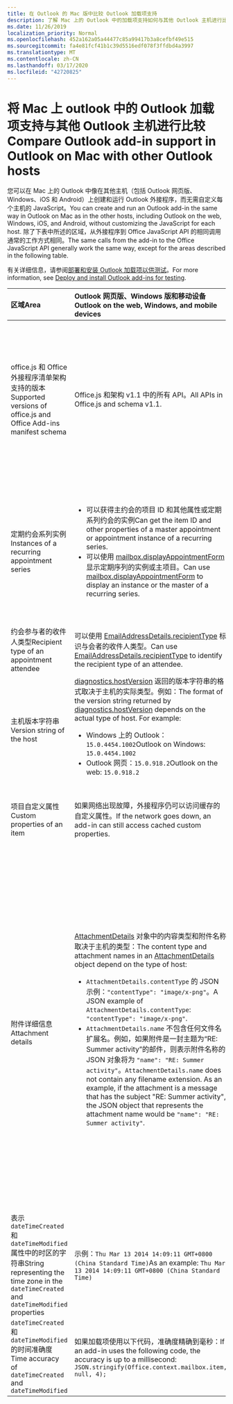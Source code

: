 ```yaml
---
title: 在 Outlook 的 Mac 版中比较 Outlook 加载项支持
description: 了解 Mac 上的 Outlook 中的加载项支持如何与其他 Outlook 主机进行比较。
ms.date: 11/26/2019
localization_priority: Normal
ms.openlocfilehash: 452a162a05a44477c85a99417b3a8cefbf49e515
ms.sourcegitcommit: fa4e81fcf41b1c39d5516edf078f3ffdbd4a3997
ms.translationtype: MT
ms.contentlocale: zh-CN
ms.lasthandoff: 03/17/2020
ms.locfileid: "42720825"
---
```

# <a name="compare-outlook-add-in-support-in-outlook-on-mac-with-other-outlook-hosts"></a><span data-ttu-id="b3595-103">将 Mac 上 outlook 中的 Outlook 加载项支持与其他 Outlook 主机进行比较</span><span class="sxs-lookup"><span data-stu-id="b3595-103">Compare Outlook add-in support in Outlook on Mac with other Outlook hosts</span></span>

<span data-ttu-id="b3595-104">您可以在 Mac 上的 Outlook 中像在其他主机（包括 Outlook 网页版、Windows、iOS 和 Android）上创建和运行 Outlook 外接程序，而无需自定义每个主机的 JavaScript。</span><span class="sxs-lookup"><span data-stu-id="b3595-104">You can create and run an Outlook add-in the same way in Outlook on Mac as in the other hosts, including Outlook on the web, Windows, iOS, and Android, without customizing the JavaScript for each host.</span></span> <span data-ttu-id="b3595-105">除了下表中所述的区域，从外接程序到 Office JavaScript API 的相同调用通常的工作方式相同。</span><span class="sxs-lookup"><span data-stu-id="b3595-105">The same calls from the add-in to the Office JavaScript API generally work the same way, except for the areas described in the following table.</span></span>

<span data-ttu-id="b3595-106">有关详细信息，请参阅[部署和安装 Outlook 加载项以供测试](testing-and-tips.md)。</span><span class="sxs-lookup"><span data-stu-id="b3595-106">For more information, see [Deploy and install Outlook add-ins for testing](testing-and-tips.md).</span></span>

| <span data-ttu-id="b3595-107">区域</span><span class="sxs-lookup"><span data-stu-id="b3595-107">Area</span></span> | <span data-ttu-id="b3595-108">Outlook 网页版、Windows 版和移动设备</span><span class="sxs-lookup"><span data-stu-id="b3595-108">Outlook on the web, Windows, and mobile devices</span></span> | <span data-ttu-id="b3595-109">Mac 版 Outlook</span><span class="sxs-lookup"><span data-stu-id="b3595-109">Outlook on Mac</span></span> |
|:-----|:-----|:-----|
| <span data-ttu-id="b3595-110">office.js 和 Office 外接程序清单架构支持的版本</span><span class="sxs-lookup"><span data-stu-id="b3595-110">Supported versions of office.js and Office Add-ins manifest schema</span></span> | <span data-ttu-id="b3595-111">Office.js 和架构 v1.1 中的所有 API。</span><span class="sxs-lookup"><span data-stu-id="b3595-111">All APIs in Office.js and schema v1.1.</span></span> | <span data-ttu-id="b3595-112">Office.js 和架构 v1.1 中的所有 API。</span><span class="sxs-lookup"><span data-stu-id="b3595-112">All APIs in Office.js and schema v1.1.</span></span><br><br><span data-ttu-id="b3595-113">**注意**： Mac 上的 Outlook 不支持保存会议。</span><span class="sxs-lookup"><span data-stu-id="b3595-113">**NOTE**: Outlook on Mac does not support saving a meeting.</span></span> <span data-ttu-id="b3595-114">在撰写模式下，无法从会议调用 `saveAsync` 方法。</span><span class="sxs-lookup"><span data-stu-id="b3595-114">The `saveAsync` method fails when called from a meeting in compose mode.</span></span> <span data-ttu-id="b3595-115">若需解决办法，请参阅[无法在 Outlook for Mac 中使用 Office JS API 将会议另存为草稿](https://support.microsoft.com/help/4505745)。</span><span class="sxs-lookup"><span data-stu-id="b3595-115">See [Cannot save a meeting as a draft in Outlook for Mac by using Office JS API](https://support.microsoft.com/help/4505745) for a workaround.</span></span> |
| <span data-ttu-id="b3595-116">定期约会系列实例</span><span class="sxs-lookup"><span data-stu-id="b3595-116">Instances of a recurring appointment series</span></span> | <ul><li><span data-ttu-id="b3595-117">可以获得主约会的项目 ID 和其他属性或定期系列约会的实例</span><span class="sxs-lookup"><span data-stu-id="b3595-117">Can get the item ID and other properties of a master appointment or appointment instance of a recurring series.</span></span></li><li><span data-ttu-id="b3595-118">可以使用 [mailbox.displayAppointmentForm](../reference/objectmodel/preview-requirement-set/office.context.mailbox.md#methods) 显示定期序列的实例或主项目。</span><span class="sxs-lookup"><span data-stu-id="b3595-118">Can use [mailbox.displayAppointmentForm](../reference/objectmodel/preview-requirement-set/office.context.mailbox.md#methods) to display an instance or the master of a recurring series.</span></span></li></ul> | <ul><li><span data-ttu-id="b3595-119">可以获得主约会的项目 ID 和其他属性，但无法获得定期系列约会的实例</span><span class="sxs-lookup"><span data-stu-id="b3595-119">Can get the item ID and other properties of the master appointment, but not those of an instance of a recurring series.</span></span></li><li><span data-ttu-id="b3595-p103">可以显示定期系列的主约会。不显示项目 ID 和定期系列的实例。</span><span class="sxs-lookup"><span data-stu-id="b3595-p103">Can display the master appointment of a recurring series. Without the item ID, cannot display an instance of a recurring series.</span></span></li></ul> |
| <span data-ttu-id="b3595-122">约会参与者的收件人类型</span><span class="sxs-lookup"><span data-stu-id="b3595-122">Recipient type of an appointment attendee</span></span> | <span data-ttu-id="b3595-123">可以使用 [EmailAddressDetails.recipientType](/javascript/api/outlook/office.emailaddressdetails#recipienttype) 标识与会者的收件人类型。</span><span class="sxs-lookup"><span data-stu-id="b3595-123">Can use [EmailAddressDetails.recipientType](/javascript/api/outlook/office.emailaddressdetails#recipienttype) to identify the recipient type of an attendee.</span></span> | <span data-ttu-id="b3595-124">`EmailAddressDetails.recipientType` 为约会与会者返回 `undefined`。</span><span class="sxs-lookup"><span data-stu-id="b3595-124">`EmailAddressDetails.recipientType` returns `undefined` for appointment attendees.</span></span> |
| <span data-ttu-id="b3595-125">主机版本字符串</span><span class="sxs-lookup"><span data-stu-id="b3595-125">Version string of the host</span></span> | <span data-ttu-id="b3595-p104">[diagnostics.hostVersion](/javascript/api/outlook/office.diagnostics#hostversion) 返回的版本字符串的格式取决于主机的实际类型。例如：</span><span class="sxs-lookup"><span data-stu-id="b3595-p104">The format of the version string returned by [diagnostics.hostVersion](/javascript/api/outlook/office.diagnostics#hostversion) depends on the actual type of host. For example:</span></span><ul><li><span data-ttu-id="b3595-128">Windows 上的 Outlook：`15.0.4454.1002`</span><span class="sxs-lookup"><span data-stu-id="b3595-128">Outlook on Windows: `15.0.4454.1002`</span></span></li><li><span data-ttu-id="b3595-129">Outlook 网页：`15.0.918.2`</span><span class="sxs-lookup"><span data-stu-id="b3595-129">Outlook on the web: `15.0.918.2`</span></span></li></ul> |<span data-ttu-id="b3595-130">Outlook on Mac `Diagnostics.hostVersion`上返回的版本字符串的示例：`15.0 (140325)`</span><span class="sxs-lookup"><span data-stu-id="b3595-130">An example of the version string returned by `Diagnostics.hostVersion` on Outlook on Mac: `15.0 (140325)`</span></span> |
| <span data-ttu-id="b3595-131">项目自定义属性</span><span class="sxs-lookup"><span data-stu-id="b3595-131">Custom properties of an item</span></span> | <span data-ttu-id="b3595-132">如果网络出现故障，外接程序仍可以访问缓存的自定义属性。</span><span class="sxs-lookup"><span data-stu-id="b3595-132">If the network goes down, an add-in can still access cached custom properties.</span></span> | <span data-ttu-id="b3595-133">由于 Mac 上的 Outlook 不缓存自定义属性，因此，如果网络出现故障，外接程序将无法访问它们。</span><span class="sxs-lookup"><span data-stu-id="b3595-133">Because Outlook on Mac does not cache custom properties, if the network goes down, add-ins would not be able to access them.</span></span> |
| <span data-ttu-id="b3595-134">附件详细信息</span><span class="sxs-lookup"><span data-stu-id="b3595-134">Attachment details</span></span> | <span data-ttu-id="b3595-135">[AttachmentDetails](/javascript/api/outlook/office.attachmentdetails) 对象中的内容类型和附件名称取决于主机的类型：</span><span class="sxs-lookup"><span data-stu-id="b3595-135">The content type and attachment names in an [AttachmentDetails](/javascript/api/outlook/office.attachmentdetails) object depend on the type of host:</span></span><ul><li><span data-ttu-id="b3595-136">`AttachmentDetails.contentType` 的 JSON 示例：`"contentType": "image/x-png"`。</span><span class="sxs-lookup"><span data-stu-id="b3595-136">A JSON example of `AttachmentDetails.contentType`: `"contentType": "image/x-png"`.</span></span> </li><li><span data-ttu-id="b3595-p105">`AttachmentDetails.name` 不包含任何文件名扩展名。例如，如果附件是一封主题为“RE: Summer activity”的邮件，则表示附件名称的 JSON 对象将为 `"name": "RE: Summer activity"`。</span><span class="sxs-lookup"><span data-stu-id="b3595-p105">`AttachmentDetails.name` does not contain any filename extension. As an example, if the attachment is a message that has the subject "RE: Summer activity", the JSON object that represents the attachment name would be `"name": "RE: Summer activity"`.</span></span></li></ul> | <ul><li><span data-ttu-id="b3595-139">`AttachmentDetails.contentType` 的 JSON 示例：`"contentType" "image/png"`</span><span class="sxs-lookup"><span data-stu-id="b3595-139">A JSON example of `AttachmentDetails.contentType`: `"contentType" "image/png"`</span></span></li><li><span data-ttu-id="b3595-p106">`AttachmentDetails.name` 始终包含一个文件名扩展名。作为邮件项目的附件包含 .eml 扩展名，约会包含 .ics 扩展名。例如，如果附件是主题为“RE: Summer activity”的电子邮件，那么表示附件名称的 JSON 对象为 `"name": "RE: Summer activity.eml"`。</span><span class="sxs-lookup"><span data-stu-id="b3595-p106">`AttachmentDetails.name` always includes a filename extension. Attachments that are mail items have a .eml extension, and appointments have a .ics extension. As an example, if an attachment is an email with the subject "RE: Summer activity", the JSON object that represents the attachment name would be `"name": "RE: Summer activity.eml"`.</span></span><p><span data-ttu-id="b3595-143">**注意：** 如果以编程方式附加（例如通过加载项）不带扩展名的文件，`AttachmentDetails.name` 将不会在文件名中包含扩展名。</span><span class="sxs-lookup"><span data-stu-id="b3595-143">**NOTE**: If a file is programmatically attached (e.g through an add-in) without an extension then the `AttachmentDetails.name`  will not contain the extension as part of filename.</span></span></p></li></ul> |
| <span data-ttu-id="b3595-144">表示 `dateTimeCreated` 和 `dateTimeModified` 属性中的时区的字符串</span><span class="sxs-lookup"><span data-stu-id="b3595-144">String representing the time zone in the `dateTimeCreated` and `dateTimeModified` properties</span></span> |<span data-ttu-id="b3595-145">示例：`Thu Mar 13 2014 14:09:11 GMT+0800 (China Standard Time)`</span><span class="sxs-lookup"><span data-stu-id="b3595-145">As an example: `Thu Mar 13 2014 14:09:11 GMT+0800 (China Standard Time)`</span></span> | <span data-ttu-id="b3595-146">示例：`Thu Mar 13 2014 14:09:11 GMT+0800 (CST)`</span><span class="sxs-lookup"><span data-stu-id="b3595-146">As an example: `Thu Mar 13 2014 14:09:11 GMT+0800 (CST)`</span></span> |
| <span data-ttu-id="b3595-147">`dateTimeCreated` 和 `dateTimeModified` 的时间准确度</span><span class="sxs-lookup"><span data-stu-id="b3595-147">Time accuracy of `dateTimeCreated` and `dateTimeModified`</span></span> | <span data-ttu-id="b3595-148">如果加载项使用以下代码，准确度精确到毫秒：</span><span class="sxs-lookup"><span data-stu-id="b3595-148">If an add-in uses the following code, the accuracy is up to a millisecond:</span></span><br/>`JSON.stringify(Office.context.mailbox.item, null, 4);`| <span data-ttu-id="b3595-149">准确度精确到秒。</span><span class="sxs-lookup"><span data-stu-id="b3595-149">The accuracy is up to only a second.</span></span> |

